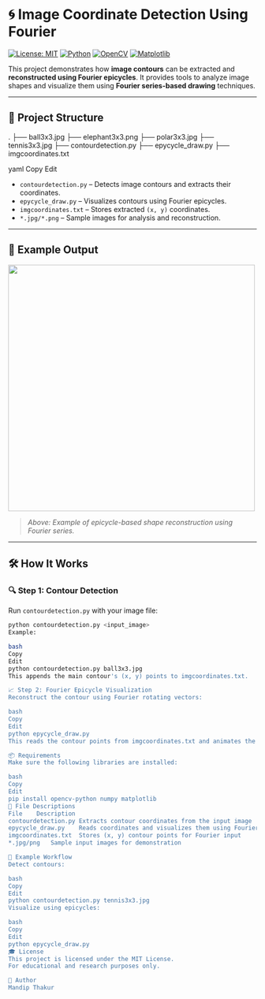 # 🌀 Image Coordinate Detection Using Fourier

[![License: MIT](https://img.shields.io/badge/License-MIT-green.svg)](https://opensource.org/licenses/MIT)
[![Python](https://img.shields.io/badge/Python-3.x-blue.svg)](https://www.python.org/)
[![OpenCV](https://img.shields.io/badge/OpenCV-4.x-critical.svg)](https://opencv.org/)
[![Matplotlib](https://img.shields.io/badge/Matplotlib-3.x-orange.svg)](https://matplotlib.org/)

This project demonstrates how **image contours** can be extracted and **reconstructed using Fourier epicycles**. It provides tools to analyze image shapes and visualize them using **Fourier series-based drawing** techniques.

---

## 📂 Project Structure

.
├── ball3x3.jpg
├── elephant3x3.png
├── polar3x3.jpg
├── tennis3x3.jpg
├── contourdetection.py
├── epycycle_draw.py
├── imgcoordinates.txt

yaml
Copy
Edit

- `contourdetection.py` – Detects image contours and extracts their coordinates.
- `epycycle_draw.py` – Visualizes contours using Fourier epicycles.
- `imgcoordinates.txt` – Stores extracted `(x, y)` coordinates.
- `*.jpg/*.png` – Sample images for analysis and reconstruction.

---

## 📸 Example Output

<img src="https://upload.wikimedia.org/wikipedia/commons/thumb/f/f1/Fourier_series_square_wave_circles_animation.gif/640px-Fourier_series_square_wave_circles_animation.gif" width="500">

> *Above: Example of epicycle-based shape reconstruction using Fourier series.*

---

## 🛠 How It Works

### 🔍 Step 1: Contour Detection

Run `contourdetection.py` with your image file:

```bash
python contourdetection.py <input_image>
Example:

bash
Copy
Edit
python contourdetection.py ball3x3.jpg
This appends the main contour's (x, y) points to imgcoordinates.txt.

📈 Step 2: Fourier Epicycle Visualization
Reconstruct the contour using Fourier rotating vectors:

bash
Copy
Edit
python epycycle_draw.py
This reads the contour points from imgcoordinates.txt and animates the shape using Fourier series.

📦 Requirements
Make sure the following libraries are installed:

bash
Copy
Edit
pip install opencv-python numpy matplotlib
📄 File Descriptions
File	Description
contourdetection.py	Extracts contour coordinates from the input image
epycycle_draw.py	Reads coordinates and visualizes them using Fourier series
imgcoordinates.txt	Stores (x, y) contour points for Fourier input
*.jpg/png	Sample input images for demonstration

🔁 Example Workflow
Detect contours:

bash
Copy
Edit
python contourdetection.py tennis3x3.jpg
Visualize using epicycles:

bash
Copy
Edit
python epycycle_draw.py
🎓 License
This project is licensed under the MIT License.
For educational and research purposes only.

👤 Author
Mandip Thakur
